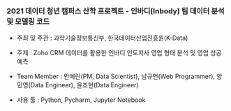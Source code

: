 ### 2021 데이터 청년 캠퍼스 산학 프로젝트 - 인바디(Inbody) 팀 데이터 분석 및 모델링 코드 

+ 주최 및 주관 : 과학기술정보통신부, 한국데이터산업진흥원(K-Data) 

+ 주제 : Zoho CRM 데이터를 활용한 인바디 인도지사 영업 형태 분석 및 영업 성공 예측 

+ Team Member : 안예린(PM, Data Scientist), 남규언(Web Programmer), 양민영(Data Engineer), 윤조현(Data Engineer) 

+ 사용 툴 : Python, Pycharm, Jupyter Notebook 

